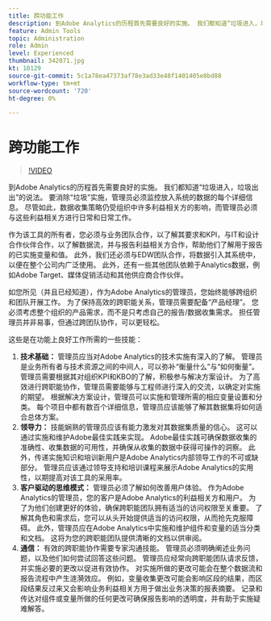 ```yaml
---
title: 跨功能工作
description: 到Adobe Analytics的历程首先需要良好的实施。 我们都知道“垃圾进入，垃圾出出”的说法。 要消除“垃圾”实施，管理员必须监控放入系统的数据的每个详细信息。 尽管如此，数据收集策略仍受组织中许多利益相关方的影响，而管理员必须与这些利益相关方进行日常和日常工作。
feature: Admin Tools
topic: Administration
role: Admin
level: Experienced
thumbnail: 342071.jpg
kt: 10129
source-git-commit: 5c1a78ea47373af78e3ad33e48f1401405e8bd88
workflow-type: tm+mt
source-wordcount: '720'
ht-degree: 0%

---
```



# 跨功能工作

>[!VIDEO](https://video.tv.adobe.com/v/342071/?quality=12&learn=on)

到Adobe Analytics的历程首先需要良好的实施。 我们都知道“垃圾进入，垃圾出出”的说法。 要消除“垃圾”实施，管理员必须监控放入系统的数据的每个详细信息。 尽管如此，数据收集策略仍受组织中许多利益相关方的影响，而管理员必须与这些利益相关方进行日常和日常工作。

作为该工具的所有者，您必须与业务团队合作，以了解其要求和KPI，与IT和设计合作伙伴合作，以了解数据流，并与报告利益相关方合作，帮助他们了解用于报告的已实施变量和值。 此外，我们还必须与EDW团队合作，将数据引入其系统中，以便在整个公司内广泛使用。 此外，还有一些其他团队依赖于Analytics数据，例如Adobe Target、媒体促销活动和其他供应商合作伙伴。

如您所见（并且已经知道），作为Adobe Analytics的管理员，您始终能够跨组织和团队开展工作。 为了保持高效的跨职能关系，管理员需要配备“产品经理”。 您必须考虑整个组织的产品需求，而不是只考虑自己的报告/数据收集需求。 担任管理员并非易事，但通过跨团队协作，可以更轻松。

这些是在功能上良好工作所需的一些技能：

1. **技术基础：** 管理员应当对Adobe Analytics的技术实施有深入的了解。 管理员是业务所有者与技术资源之间的中间人，可以弥补“衡量什么”与“如何衡量”。 管理员需要根据其对组织KPI和KBO的了解，积极参与解决方案设计。 为了高效进行跨职能协作，管理员需要能够与工程师进行深入的交流，以确定对实施的期望。 根据解决方案设计，管理员可以实施和管理所需的相应变量设置和分类。 每个项目中都有数百个详细信息，管理员应该能够了解其数据集将如何适合总体方案。
1. **领导力：** 技能娴熟的管理员应该有能力激发对其数据集质量的信心。 这可以通过实施和维护Adobe最佳实践来实现。 Adobe最佳实践可确保数据收集的准确性、收集数据的可用性，并确保从收集的数据中获得可操作的洞察。 此外，传递实施知识和培训新用户是Adobe Analytics内部领导工作的不可或缺部分。 管理员应该通过领导支持和培训课程来展示Adobe Analytics的实用性，以期提高对该工具的采用率。
1. **客户驱动的思维模式：** 管理员必须了解如何改善用户体验。 作为Adobe Analytics的管理员，您的客户是Adobe Analytics的利益相关方和用户。 为了为他们创建更好的体验，确保跨职能团队拥有适当的访问权限至关重要。  了解其角色和需求后，您可以从头开始提供适当的访问权限，从而抢先克服障碍。 此外，管理员应在Adobe Analytics中实施和维护组件和变量的适当分类和文档。 这将为您的跨职能团队提供清晰的文档以供审阅。
1. **通信：** 有效的跨职能协作需要专家沟通技能。 管理员必须明确阐述业务问题，以及他们如何尝试回答这些问题。 管理员应经常向跨职能团队请求反馈，并实施必要的更改以促进有效协作。 对实施所做的更改可能会在整个数据流和报告流程中产生涟漪效应。 例如，变量收集更改可能会影响区段的结果，而区段结果反过来又会影响业务利益相关方用于做出业务决策的报表摘要。 记录和传达对组件或变量所做的任何更改可确保报告影响的透明度，并有助于实施疑难解答。
